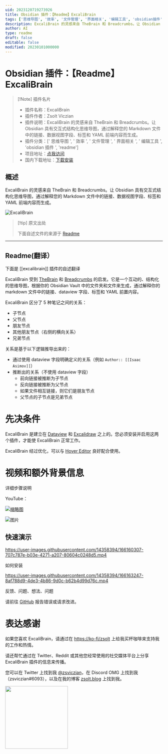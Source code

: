 ```yaml
---
uid: 2023120719273926
title: Obsidian 插件：【Readme】ExcaliBrain
tags: ['思维导图', '效率', '文件管理', '界面相关', '编辑工具', 'obsidian插件', 'readme']
description: ExcaliBrain 的灵感来自 TheBrain 和 Breadcrumbs。让 Obsidian 具有交互式结构化思维导图，通过解释您的 Markdown 文件中的链接、数据视图字段、标签和 YAML 前端内容而生成。
author: AI
type: readme
draft: false
editable: false
modified: 20230101000000
---
```


# Obsidian 插件：【Readme】ExcaliBrain

> [!Note] 插件名片
> - 插件名称：ExcaliBrain
> - 插件作者：Zsolt Viczian
> - 插件说明：ExcaliBrain 的灵感来自 TheBrain 和 Breadcrumbs。让 Obsidian 具有交互式结构化思维导图，通过解释您的 Markdown 文件中的链接、数据视图字段、标签和 YAML 前端内容而生成。
> - 插件分类：[' 思维导图 ', ' 效率 ', ' 文件管理 ', ' 界面相关 ', ' 编辑工具 ', 'obsidian 插件 ', 'readme']
> - 项目地址：[点我访问](https://github.com/zsviczian/excalibrain)
> - 国内下载地址：[下载安装](https://pkmer.cn/products/plugin/pluginMarket/?excalibrain)

## 概述

ExcaliBrain 的灵感来自 TheBrain 和 Breadcrumbs。让 Obsidian 具有交互式结构化思维导图，通过解释您的 Markdown 文件中的链接、数据视图字段、标签和 YAML 前端内容而生成。

![ExcaliBrain](https://cdn.pkmer.cn/covers/excalibrain.PNG!pkmer)

> [!tip] 原文出处
>
>下面自述文件的来源于 [Readme](https://ghproxy.net/https://raw.githubusercontent.com/zsviczian/excalibrain/master/README.md)
>

---

## Readme(翻译）

下面是 [[excalibrain]] 插件的自述翻译

ExcaliBrain 受到 [TheBrain](https://www.thebrain.com) 和 [Breadcrumbs](https://github.com/SkepticMystic/breadcrumbs) 的启发。它是一个互动的、结构化的思维导图，根据你的 Obsidian Vault 中的文件夹和文件来生成，通过解释你的 markdown 文件中的链接、dataview 字段、标签和 YAML 前置内容。

ExcaliBrain 区分了 5 种笔记之间的关系：

- 子节点
- 父节点
- 朋友节点
- 其他朋友节点（右侧的横向关系）
- 兄弟节点

关系是基于以下逻辑推导出来的：

- 通过使用 dataview 字段明确定义的关系（例如 `Author:: [[Isaac Asimov]]`）
- 推断出的关系（不使用 dataview 字段）
  - 前向链接被推断为子节点
  - 反向链接被推断为父节点
  - 如果文件相互链接，则它们是朋友节点
  - 父节点的子节点是兄弟节点

# 先决条件

ExcaliBrain 是建立在 [Dataview](https://github.com/blacksmithgu/obsidian-dataview) 和 [Excalidraw](https://github.com/zsviczian/obsidian-excalidraw-plugin) 之上的。您必须安装并启用这两个插件，才能使 ExcaliBrain 正常工作。

ExcaliBrain 经过优化，可以与 [Hover Editor](https://github.com/nothingislost/obsidian-hover-editor) 良好配合使用。

# 视频和额外背景信息

详细步骤说明

YouTube：

[![缩略图](https://cdn.pkmer.cn/covers/excalibrain_1_0.png!pkmer)](https://youtu.be/gOkniMkDPyM)

![图片](https://cdn.pkmer.cn/covers/excalibrain_1_1.png!pkmer)

## 快速演示

<https://user-images.githubusercontent.com/14358394/166160307-707c787e-b03e-4271-a207-80604c0248d5.mp4>

如何安装

<https://user-images.githubusercontent.com/14358394/166163247-8af788d9-4de3-4b86-9d0c-b62b4d99d76c.mp4>

反馈、问题、想法、问题

请前往 [GitHub](https://github.com/zsviczian/excalibrain/issues) 报告错误或请求改进。

# 表达感谢

如果您喜欢 ExcaliBrain，请通过在 [https://ko-fi/zsolt](https://ko-fi.com/zsolt) 上给我买杯咖啡来支持我的工作和热情。

请还帮忙通过在 Twitter、Reddit 或其他您经常使用的社交媒体平台上分享 ExcaliBrain 插件的信息来传播。

您可以在 Twitter 上找到我 [@zsviczian](https://twitter.com/zsviczian)，在 Discord OMG 上找到我（zsviczian#6093），以及在我的博客 [zsolt.blog](https://zsolt.blog) 上找到我。

[<img style="float:left" src="https://user-images.githubusercontent.com/14358394/115450238-f39e8100-a21b-11eb-89d0-fa4b82cdbce8.png" width="200">](https://ko-fi.com/zsolt)

